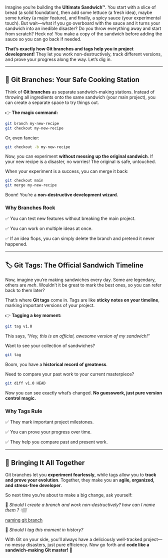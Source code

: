 Imagine you’re building the **Ultimate Sandwich™**. You start with a slice of bread (a solid foundation), then add some lettuce (a fresh idea), maybe some turkey (a major feature), and finally, a spicy sauce (your experimental touch). But wait—what if you go overboard with the sauce and it turns your sandwich into an inedible disaster? Do you throw everything away and start from scratch? Heck no! You make a copy of the sandwich before adding the sauce so you can go back if needed.

**That’s exactly how Git branches and tags help you in project development!** They let you work non-destructively, track different versions, and prove your progress along the way. Let’s dig in.

---

## **🍞 Git Branches: Your Safe Cooking Station**

Think of **Git branches** as separate sandwich-making stations. Instead of throwing all ingredients onto the same sandwich (your main project), you can create a separate space to try things out.

👉 **The magic command:**

```bash
git branch my-new-recipe
git checkout my-new-recipe
```

Or, even fancier:

```bash
git checkout -b my-new-recipe
```

Now, you can experiment **without messing up the original sandwich**. If your new recipe is a disaster, no worries! The original is safe, untouched.

When your experiment is a success, you can merge it back:

```bash
git checkout main
git merge my-new-recipe
```

Boom! You’re a **non-destructive development wizard**.

### **Why Branches Rock**

✅ You can test new features without breaking the main project.

✅ You can work on multiple ideas at once.

✅ If an idea flops, you can simply delete the branch and pretend it never happened.

---

## **🏷️ Git Tags: The Official Sandwich Timeline**

Now, imagine you’re making sandwiches every day. Some are legendary, others are _meh_. Wouldn’t it be great to mark the best ones, so you can refer back to them later?

That’s where **Git tags** come in. Tags are like **sticky notes on your timeline**, marking important versions of your project.

👉 **Tagging a key moment:**

```bash
git tag v1.0
```

This says, _"Hey, this is an official, awesome version of my sandwich!"_

Want to see your collection of sandwiches?

```bash
git tag
```

Boom, you have a **historical record of greatness**.

Need to compare your past work to your current masterpiece?

```bash
git diff v1.0 HEAD
```

Now you can see exactly what’s changed. **No guesswork, just pure version control magic.**

### **Why Tags Rule**

✅ They mark important project milestones.

✅ You can prove your progress over time.

✅ They help you compare past and present work.

---

## **📌 Bringing It All Together**

Git branches let you **experiment fearlessly**, while tags allow you to **track and prove your evolution**. Together, they make you an **agile, organized, and stress-free developer**.

So next time you’re about to make a big change, ask yourself:

🥪 _Should I create a branch and work non-destructively? how can I name them ? 👇🏽_

[naming git branch](https://www.notion.so/naming-git-branch-18452b568218805ba1f3e43971546d12?pvs=21)

📌 _Should I tag this moment in history?_

With Git on your side, you’ll always have a deliciously well-tracked project—no messy disasters, just pure efficiency. Now go forth and **code like a sandwich-making Git master!** 🚀